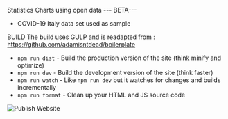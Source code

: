 Statistics Charts using open data --- BETA---
- COVID-19 Italy data set used as sample

BUILD
The build uses GULP and is readapted from : https://github.com/adamisntdead/boilerplate
* `npm run dist` - Build the production version of the site (think minify and optimize)
* `npm run dev` - Build the development version of the site (think faster)
* `npm run watch` - Like `npm run dev` but it watches for changes and builds incrementally
* `npm run format` - Clean up your HTML and JS source code

![Publish Website](https://github.com/massimorofi/worlddata/workflows/Publish%20Website/badge.svg)
